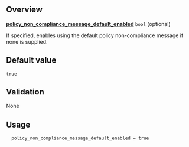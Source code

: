 <!-- markdownlint-disable first-line-h1 -->
## Overview

[**policy_non_compliance_message_default_enabled**](#overview) `bool` (optional)

If specified, enables using the default policy non-compliance message if none is supplied.

## Default value

`true`

## Validation

None

## Usage

```hcl
  policy_non_compliance_message_default_enabled = true
```

[//]: # "************************"
[//]: # "INSERT LINK LABELS BELOW"
[//]: # "************************"
